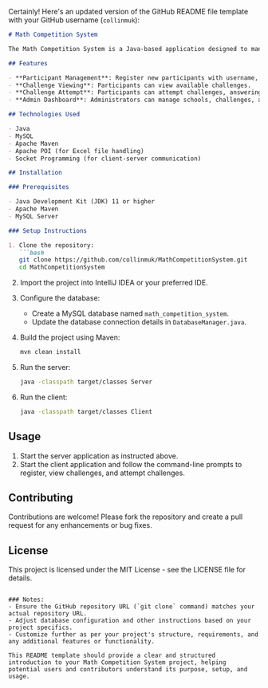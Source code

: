 Certainly! Here's an updated version of the GitHub README file template with your GitHub username (`collinmuk`):

```markdown
# Math Competition System

The Math Competition System is a Java-based application designed to manage math competitions, allowing participants to register, view challenges, attempt challenges, and administrators to manage challenges and participants.

## Features

- **Participant Management**: Register new participants with username, name, email, date of birth, school ID, and profile image.
- **Challenge Viewing**: Participants can view available challenges.
- **Challenge Attempt**: Participants can attempt challenges, answering multiple-choice questions.
- **Admin Dashboard**: Administrators can manage schools, challenges, and view reports.

## Technologies Used

- Java
- MySQL
- Apache Maven
- Apache POI (for Excel file handling)
- Socket Programming (for client-server communication)

## Installation

### Prerequisites

- Java Development Kit (JDK) 11 or higher
- Apache Maven
- MySQL Server

### Setup Instructions

1. Clone the repository:
   ```bash
   git clone https://github.com/collinmuk/MathCompetitionSystem.git
   cd MathCompetitionSystem
   ```

2. Import the project into IntelliJ IDEA or your preferred IDE.

3. Configure the database:
   - Create a MySQL database named `math_competition_system`.
   - Update the database connection details in `DatabaseManager.java`.

4. Build the project using Maven:
   ```bash
   mvn clean install
   ```

5. Run the server:
   ```bash
   java -classpath target/classes Server
   ```

6. Run the client:
   ```bash
   java -classpath target/classes Client
   ```

## Usage

1. Start the server application as instructed above.
2. Start the client application and follow the command-line prompts to register, view challenges, and attempt challenges.

## Contributing

Contributions are welcome! Please fork the repository and create a pull request for any enhancements or bug fixes.

## License

This project is licensed under the MIT License - see the LICENSE file for details.
```

### Notes:
- Ensure the GitHub repository URL (`git clone` command) matches your actual repository URL.
- Adjust database configuration and other instructions based on your project specifics.
- Customize further as per your project's structure, requirements, and any additional features or functionality.

This README template should provide a clear and structured introduction to your Math Competition System project, helping potential users and contributors understand its purpose, setup, and usage.
